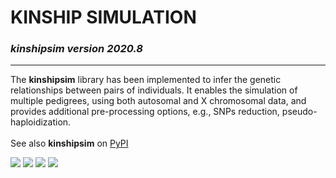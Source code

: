 # KINSHIP SIMULATION<br>
### *kinshipsim version 2020.8*

---

The **kinshipsim** library has been implemented  to infer the genetic  relationships between 
pairs of individuals. It enables the simulation of multiple pedigrees,  using both autosomal
and X chromosomal data, and provides additional pre-processing options, e.g., SNPs reduction,
pseudo-haploidization.<br><br>
See also **kinshipsim** on [PyPI](https://pypi.org/project/kinshipsim/)

<img src=https://img.shields.io/pypi/v/kinshipsim> <img src=https://img.shields.io/pypi/format/kinshipsim> <img src=https://img.shields.io/pypi/l/kinshipsim> <img src=https://img.shields.io/pypi/pyversions/kinshipsim>
